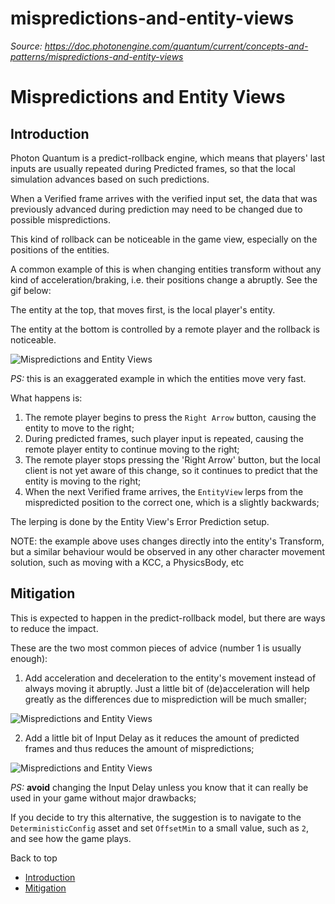 # mispredictions-and-entity-views

_Source: https://doc.photonengine.com/quantum/current/concepts-and-patterns/mispredictions-and-entity-views_

# Mispredictions and Entity Views

## Introduction

Photon Quantum is a predict-rollback engine, which means that players' last inputs are usually repeated during Predicted frames, so that the local simulation advances based on such predictions.

When a Verified frame arrives with the verified input set, the data that was previously advanced during prediction may need to be changed due to possible mispredictions.

This kind of rollback can be noticeable in the game view, especially on the positions of the entities.

A common example of this is when changing entities transform without any kind of acceleration/braking, i.e. their positions change a abruptly. See the gif below:

The entity at the top, that moves first, is the local player's entity.

The entity at the bottom is controlled by a remote player and the rollback is noticeable.

![Mispredictions and Entity Views](https://doc.photonengine.com/docs/img/quantum/v3/concepts-and-patterns/entity-view-rollback.gif)

_PS:_ this is an exaggerated example in which the entities move very fast.

What happens is:

1. The remote player begins to press the `Right Arrow` button, causing the entity to move to the right;
2. During predicted frames, such player input is repeated, causing the remote player entity to continue moving to the right;
3. The remote player stops pressing the 'Right Arrow' button, but the local client is not yet aware of this change, so it continues to predict that the entity is moving to the right;
4. When the next Verified frame arrives, the `EntityView` lerps from the mispredicted position to the correct one, which is a slightly backwards;

The lerping is done by the Entity View's Error Prediction setup.

NOTE: the example above uses changes directly into the entity's Transform, but a similar behaviour would be observed in any other character movement solution, such as moving with a KCC, a PhysicsBody, etc

## Mitigation

This is expected to happen in the predict-rollback model, but there are ways to reduce the impact.

These are the two most common pieces of advice (number 1 is usually enough):

1. Add acceleration and deceleration to the entity's movement instead of always moving it abruptly. Just a little bit of (de)acceleration will help greatly as the differences due to misprediction will be much smaller;

![Mispredictions and Entity Views](https://doc.photonengine.com/docs/img/quantum/v3/concepts-and-patterns/misprediction-with-acceleration.gif)

2. Add a little bit of Input Delay as it reduces the amount of predicted frames and thus reduces the amount of mispredictions;

![Mispredictions and Entity Views](https://doc.photonengine.com/docs/img/quantum/v3/concepts-and-patterns/misprediction-with-input-delay.gif)

_PS:_ **avoid** changing the Input Delay unless you know that it can really be used in your game without major drawbacks;

If you decide to try this alternative, the suggestion is to navigate to the `DeterministicConfig` asset and set `OffsetMin` to a small value, such as `2`, and see how the game plays.

Back to top

- [Introduction](#introduction)
- [Mitigation](#mitigation)